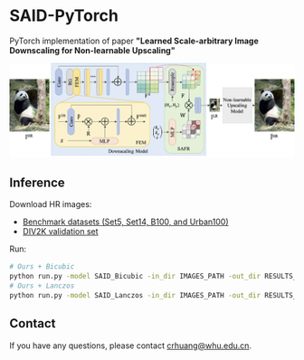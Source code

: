 # SAID-PyTorch

PyTorch implementation of paper **"Learned Scale-arbitrary Image Downscaling for Non-learnable Upscaling"**

![Overview](Overview.png)

## Inference

Download HR images:
- [Benchmark datasets (Set5, Set14, B100, and Urban100)](https://mega.nz/file/KddyXBjZ#GLISyPobRu9KCRGXUcfvCfEUjvIkadVXMSv8Hu-3bIc)
- [DIV2K validation set](http://data.vision.ee.ethz.ch/cvl/DIV2K/DIV2K_valid_HR.zip)

Run:
```bash
# Ours + Bicubic
python run.py -model SAID_Bicubic -in_dir IMAGES_PATH -out_dir RESULTS_PATH -gpu 0 -scale 2.0
# Ours + Lanczos
python run.py -model SAID_Lanczos -in_dir IMAGES_PATH -out_dir RESULTS_PATH -gpu 0 -scale 2.0
```

## Contact

If you have any questions, please contact crhuang@whu.edu.cn.